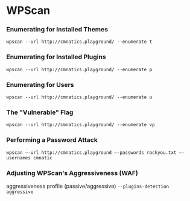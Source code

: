 # WPScan

### Enumerating for Installed Themes

`wpscan --url http://cmnatics.playground/ --enumerate t`

### Enumerating for Installed Plugins

`wpscan --url http://cmnatics.playground/ --enumerate p`

### Enumerating for Users

`wpscan --url http://cmnatics.playground/ --enumerate u`

### The "Vulnerable" Flag

`wpscan --url http://cmnatics.playground/ --enumerate vp`

### Performing a Password Attack

`wpscan –-url http://cmnatics.playground –-passwords rockyou.txt –-usernames cmnatic`

### Adjusting WPScan's Aggressiveness (WAF)

aggressiveness profile (passive/aggressive) `--plugins-detection aggressive`
